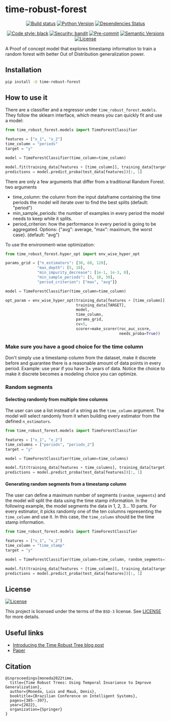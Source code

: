 # time-robust-forest

<div align="center">

[![Build status](https://github.com/lgmoneda/time-robust-forest/workflows/build/badge.svg?branch=main&event=push)](https://github.com/lgmoneda/time-robust-forest/actions?query=workflow%3Abuild)
[![Python Version](https://img.shields.io/pypi/pyversions/time-robust-forest.svg)](https://pypi.org/project/time-robust-forest/)
[![Dependencies Status](https://img.shields.io/badge/dependencies-up%20to%20date-brightgreen.svg)](https://github.com/lgmoneda/time-robust-forest/pulls?utf8=%E2%9C%93&q=is%3Apr%20author%3Aapp%2Fdependabot)

[![Code style: black](https://img.shields.io/badge/code%20style-black-000000.svg)](https://github.com/psf/black)
[![Security: bandit](https://img.shields.io/badge/security-bandit-green.svg)](https://github.com/PyCQA/bandit)
[![Pre-commit](https://img.shields.io/badge/pre--commit-enabled-brightgreen?logo=pre-commit&logoColor=white)](https://github.com/lgmoneda/time-robust-forest/blob/main/.pre-commit-config.yaml)
[![Semantic Versions](https://img.shields.io/badge/%F0%9F%9A%80-semantic%20versions-informational.svg)](https://github.com/lgmoneda/time-robust-forest/releases)
[![License](https://img.shields.io/github/license/lgmoneda/time-robust-forest)](https://github.com/lgmoneda/time-robust-forest/blob/main/LICENSE)

</div>

A Proof of concept model that explores timestamp information to train a random forest with better Out of Distribution generalization power.

## Installation

```bash
pip install -U time-robust-forest
```

## How to use it

There are a classifier and a regressor under `time_robust_forest.models`. They follow the sklearn interface, which means you can quickly fit and use a model:

```python
from time_robust_forest.models import TimeForestClassifier

features = ["x_1", "x_2"]
time_column = "periods"
target = "y"

model = TimeForestClassifier(time_column=time_column)

model.fit(training_data[features + [time_column]], training_data[target])
predictions = model.predict_proba(test_data[features])[:, 1]
```

There are only a few arguments that differ from a traditional Random Forest. two arguments

- time_column: the column from the input dataframe containing the time
periods the model will iterate over to find the best splits (default: "period")
- min_sample_periods: the number of examples in every period the model needs
to keep while it splits.
- period_criterion: how the performance in every period is going to be
aggregated. Options: {"avg": average, "max": maximum, the worst case}.
(default: "avg")

To use the environment-wise optimization:

```python
from time_robust_forest.hyper_opt import env_wise_hyper_opt

params_grid = {"n_estimators": [30, 60, 120],
              "max_depth": [5, 10],
              "min_impurity_decrease": [1e-1, 1e-3, 0],
              "min_sample_periods": [5, 10, 30],
              "period_criterion": ["max", "avg"]}

model = TimeForestClassifier(time_column=time_column)

opt_param = env_wise_hyper_opt(training_data[features + [time_column]],
                               training_data[TARGET],
                               model,
                               time_column,
                               params_grid,
                               cv=5,
                               scorer=make_scorer(roc_auc_score,
                                                  needs_proba=True))

```

### Make sure you have a good choice for the time column

Don't simply use a timestamp column from the dataset, make it discrete before and guarantee there is a reasonable amount of data points in every period. Example: use year if you have 3+ years of data. Notice the choice to make it discrete becomes a modeling choice you can optimize.

### Random segments

#### Selecting randomly from multiple time columns
The user can use a list instead of a string as the `time_column` argument. The model will select randomly from it when building every estimator from the defined `n_estimators`.

```python
from time_robust_forest.models import TimeForestClassifier

features = ["x_1", "x_2"]
time_columns = ["periods", "periods_2"]
target = "y"

model = TimeForestClassifier(time_column=time_columns)

model.fit(training_data[features + time_columns], training_data[target])
predictions = model.predict_proba(test_data[features])[:, 1]
```

#### Generating random segments from a timestamp column

The user can define a maximum number of segments (`random_segments`) and the model will split the data using the time stamp information. In the following example, the model segments the data in 1, 2, 3... 10 parts. For every estimator, it picks randomly one of the ten columns representing the `time_column` and use it. In this case, the `time_column` should be the time stamp information.

```python
from time_robust_forest.models import TimeForestClassifier

features = ["x_1", "x_2"]
time_column = "time_stamp"
target = "y"

model = TimeForestClassifier(time_column=time_column, random_segments=10)

model.fit(training_data[features + [time_column]], training_data[target])
predictions = model.predict_proba(test_data[features])[:, 1]
```

## License

[![License](https://img.shields.io/github/license/lgmoneda/time-robust-forest)](https://github.com/lgmoneda/time-robust-forest/blob/main/LICENSE)

This project is licensed under the terms of the `BSD-3` license. See [LICENSE](https://github.com/lgmoneda/time-robust-forest/blob/main/LICENSE) for more details.

## Useful links

- [Introducing the Time Robust Tree blog post](http://lgmoneda.github.io/2021/12/03/introducing-time-robust-tree.html)
- [Paper](http://lgmoneda.github.io/resources/papers/Time_Robust_Tree.pdf)

## Citation

```
@inproceedings{moneda2022time,
  title={Time Robust Trees: Using Temporal Invariance to Improve Generalization},
  author={Moneda, Luis and Mauá, Denis},
  booktitle={Brazilian Conference on Intelligent Systems},
  pages={385--397},
  year={2022},
  organization={Springer}
}
```
